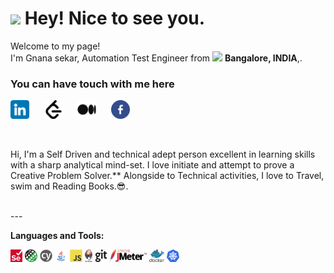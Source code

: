 <h1><img src="https://emojis.slackmojis.com/emojis/images/1531849430/4246/blob-sunglasses.gif?1531849430" width="30"/> Hey! Nice to see you.</h1>

<p>Welcome to my page! </br> I'm Gnana sekar, Automation Test Engineer from <img src="https://cdn-icons-png.flaticon.com/512/3909/3909444.png" width="13"/> <b>Bangalore, INDIA</b>,. </p>
<h3>You can have touch with me here</h3>


<p align="left">
<a href="https://www.linkedin.com/in/gnana-sekar-thangavel-sdet/" target="_blank"><img height="30" src="https://raw.githubusercontent.com/gnanasekart/gnanasekart/master/resources/png/linkedin.png?raw=true"></a>&nbsp;&nbsp;&nbsp;&nbsp;&nbsp;
<a href="https://leetcode.com/tgs69/" target="_blank"><img height="30" src="https://raw.githubusercontent.com/gnanasekart/gnanasekart/master/resources/png/leetcode.png?raw=true"></a>&nbsp;&nbsp;&nbsp;&nbsp;&nbsp;
<a href="https://" target="_blank"><img height="30" src="https://raw.githubusercontent.com/gnanasekart/gnanasekart/master/resources/png/medium.png?raw=true"></a>&nbsp;&nbsp;&nbsp;&nbsp;&nbsp;
<a href="https://www.linkedin.com/in/gnana-sekar-thangavel-sdet/" target="_blank"><img height="30" src="https://raw.githubusercontent.com/gnanasekart/gnanasekart/master/resources/png/facebook.png?raw=true"></a>&nbsp;&nbsp;&nbsp;&nbsp;&nbsp;
<p>

<br>

Hi, I'm a Self Driven and technical adept person excellent in learning skills with a sharp analytical mind-set. I love initiate and attempt to prove a Creative Problem Solver.** Alongside to Technical activities, I love to Travel, swim and Reading Books.😎.

<br>
---

**Languages and Tools:**
<br>

<code><img height="20" src="https://raw.githubusercontent.com/gnanasekart/gnanasekart/master/resources/png/selenium.svg?raw=true"/></code>
<code><img height="20" src="https://raw.githubusercontent.com/gnanasekart/gnanasekart/master/resources/png/rest-assured.png?raw=true"/></code>
<code><img height="20" src="https://raw.githubusercontent.com/gnanasekart/gnanasekart/master/resources/png/cypress.png?raw=true"></code>
<code><img height="20" src="https://raw.githubusercontent.com/gnanasekart/gnanasekart/master/resources/png/java.png?raw=true"/></code>
<code><img height="20" src="https://raw.githubusercontent.com/gnanasekart/gnanasekart/master/resources/png/javascript.png?raw=true"/></code>
<code><img height="20" src="https://raw.githubusercontent.com/gnanasekart/gnanasekart/master/resources/png/jenkins.png?raw=true"/></code>
<code><img height="20" src="https://raw.githubusercontent.com/gnanasekart/gnanasekart/master/resources/png/git.png?raw=true"/></code>
<code><img height="20" src="https://raw.githubusercontent.com/gnanasekart/gnanasekart/master/resources/png/jmeter.png?raw=true"/></code>
<code><img height="20" src="https://raw.githubusercontent.com/gnanasekart/gnanasekart/master/resources/png/docker.png?raw=true"/></code>
<code><img height="20" src="https://raw.githubusercontent.com/gnanasekart/gnanasekart/master/resources/png/kubermetes.png?raw=true"/></code>

<br>






